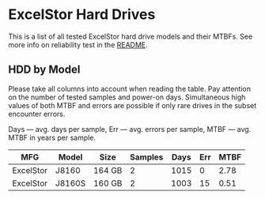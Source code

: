 ExcelStor Hard Drives
=====================

This is a list of all tested ExcelStor hard drive models and their MTBFs. See more
info on reliability test in the [README](https://github.com/bsdhw/SMART).

HDD by Model
------------

Please take all columns into account when reading the table. Pay attention on the
number of tested samples and power-on days. Simultaneous high values of both MTBF
and errors are possible if only rare drives in the subset encounter errors.

Days — avg. days per sample,
Err  — avg. errors per sample,
MTBF — avg. MTBF in years per sample.

| MFG       | Model              | Size   | Samples | Days  | Err   | MTBF |
|-----------|--------------------|--------|---------|-------|-------|------|
| ExcelStor | J8160              | 164 GB | 2       | 1015  | 0     | 2.78   |
| ExcelStor | J8160S             | 160 GB | 2       | 1003  | 15    | 0.51   |

